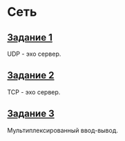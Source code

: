# Сеть

## [Задание 1](./src/task1)
UDP - эхо сервер.

## [Задание 2](./src/task2)
ТСP - эхо сервер.

## [Задание 3](./src/task3)
Мультиплексированный ввод-вывод.